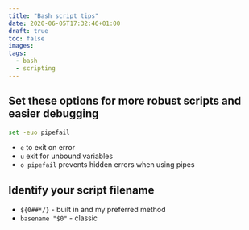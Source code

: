 ```yaml
---
title: "Bash script tips"
date: 2020-06-05T17:32:46+01:00
draft: true
toc: false
images:
tags:
  - bash
  - scripting 
---
```



## Set these options for more robust scripts and easier debugging

```bash
set -euo pipefail
```
* `e` to exit on error
* `u` exit for unbound variables
* `o pipefail` prevents hidden errors when using pipes


## Identify your script filename

* `${0##*/}` - built in and my preferred method
* `basename "$0"` - classic
